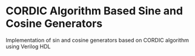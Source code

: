 # CORDIC Algorithm Based Sine and Cosine Generators
Implementation of sin and cosine generators based on CORDIC algorithm using Verilog HDL

